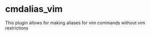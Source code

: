 cmdalias_vim
============

This plugin allows for making aliases for vim commands without vim restrictions
